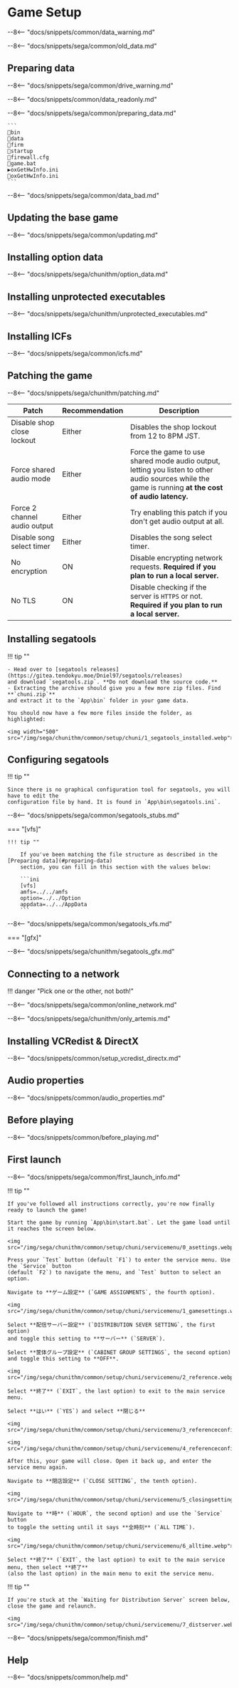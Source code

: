# Game Setup

--8<-- "docs/snippets/common/data_warning.md"

--8<-- "docs/snippets/sega/common/old_data.md"

## Preparing data

--8<-- "docs/snippets/sega/common/drive_warning.md"

--8<-- "docs/snippets/common/data_readonly.md"

--8<-- "docs/snippets/sega/common/preparing_data.md"

    ```
    📂bin
	📂data
	📂firm
	📂startup
    📄firewall.cfg
    📄game.bat
    ▶️oxGetHwInfo.ini
    📄oxGetHwInfo.ini
    ```

--8<-- "docs/snippets/sega/common/data_bad.md"

## Updating the base game

--8<-- "docs/snippets/sega/common/updating.md"

## Installing option data

--8<-- "docs/snippets/sega/chunithm/option_data.md"
    
## Installing unprotected executables

--8<-- "docs/snippets/sega/chunithm/unprotected_executables.md"

## Installing ICFs

--8<-- "docs/snippets/sega/common/icfs.md"

## Patching the game

--8<-- "docs/snippets/sega/chunithm/patching.md"

| Patch                        | Recommendation | Description |
|------------------------------|----------------|-------------|
| Disable shop close lockout   | Either         | Disables the shop lockout from 12 to 8PM JST. |
| Force shared audio mode      | Either         | Force the game to use shared mode audio output, letting you listen to other audio sources while the game is running **at the cost of audio latency.** |
| Force 2 channel audio output | Either         | Try enabling this patch if you don't get audio output at all. |
| Disable song select timer    | Either         | Disables the song select timer. |
| No encryption                | ON             | Disable encrypting network requests. **Required if you plan to run a local server.** |
| No TLS                       | ON             | Disable checking if the server is `HTTPS` or not. **Required if you plan to run a local server.** |

## Installing segatools

!!! tip ""

    - Head over to [segatools releases](https://gitea.tendokyu.moe/Dniel97/segatools/releases)
    and download `segatools.zip`. **Do not download the source code.**
    - Extracting the archive should give you a few more zip files. Find **`chuni.zip`**
    and extract it to the `App\bin` folder in your game data.

    You should now have a few more files inside the folder, as highlighted:

    <img width="500" src="/img/sega/chunithm/common/setup/chuni/1_segatools_installed.webp">

## Configuring segatools

!!! tip ""

    Since there is no graphical configuration tool for segatools, you will have to edit the
    configuration file by hand. It is found in `App\bin\segatools.ini`.

--8<-- "docs/snippets/sega/common/segatools_stubs.md"

=== "[vfs]"

    !!! tip ""

        If you've been matching the file structure as described in the [Preparing data](#preparing-data)
        section, you can fill in this section with the values below:

        ```ini
        [vfs]
        amfs=../../amfs
        option=../../Option
        appdata=../../AppData
        ```

--8<-- "docs/snippets/sega/common/segatools_vfs.md"

=== "[gfx]"

--8<-- "docs/snippets/sega/chunithm/segatools_gfx.md"

## Connecting to a network

!!! danger "Pick one or the other, not both!"

--8<-- "docs/snippets/sega/common/online_network.md"

--8<-- "docs/snippets/sega/chunithm/only_artemis.md"

## Installing VCRedist & DirectX

--8<-- "docs/snippets/common/setup_vcredist_directx.md"

## Audio properties

--8<-- "docs/snippets/common/audio_properties.md"

## Before playing

--8<-- "docs/snippets/common/before_playing.md"

## First launch

--8<-- "docs/snippets/sega/common/first_launch_info.md"

!!! tip ""

    If you've followed all instructions correctly, you're now finally ready to launch the game!

    Start the game by running `App\bin\start.bat`. Let the game load until it reaches the screen below.

    <img src="/img/sega/chunithm/common/setup/chuni/servicemenu/0_asettings.webp">

    Press your `Test` button (default `F1`) to enter the service menu. Use the `Service` button
    (default `F2`) to navigate the menu, and `Test` button to select an option.

    Navigate to **ゲーム設定** (`GAME ASSIGNMENTS`, the fourth option).

    <img src="/img/sega/chunithm/common/setup/chuni/servicemenu/1_gamesettings.webp">

    Select **配信サーバー設定** (`DISTRIBUTION SEVER SETTING`, the first option)
    and toggle this setting to **サーバー** (`SERVER`).

    Select **筐体グループ設定** (`CABINET GROUP SETTINGS`, the second option)
    and toggle this setting to **OFF**.

    <img src="/img/sega/chunithm/common/setup/chuni/servicemenu/2_reference.webp">

    Select **終了** (`EXIT`, the last option) to exit to the main service menu.

    Select **はい** (`YES`) and select **閉じる**

    <img src="/img/sega/chunithm/common/setup/chuni/servicemenu/3_referenceconfirm.webp">

    <img src="/img/sega/chunithm/common/setup/chuni/servicemenu/4_referenceconfirm.webp">

    After this, your game will close. Open it back up, and enter the service menu again.

    Navigate to **閉店設定** (`CLOSE SETTING`, the tenth option).

    <img src="/img/sega/chunithm/common/setup/chuni/servicemenu/5_closingsetting.webp">

    Navigate to **時** (`HOUR`, the second option) and use the `Service` button
    to toggle the setting until it says **全時刻** (`ALL TIME`).

    <img src="/img/sega/chunithm/common/setup/chuni/servicemenu/6_alltime.webp">

    Select **終了** (`EXIT`, the last option) to exit to the main service menu, then select **終了**
    (also the last option) in the main menu to exit the service menu.

!!! tip ""

    If you're stuck at the `Waiting for Distribution Server` screen below, close the game and relaunch.

    <img src="/img/sega/chunithm/common/setup/chuni/servicemenu/7_distserver.webp">

--8<-- "docs/snippets/sega/common/finish.md"

## Help

--8<-- "docs/snippets/common/help.md"
